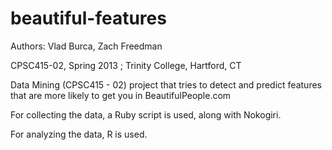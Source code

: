 beautiful-features
==================

Authors:
  Vlad Burca,
  Zach Freedman

CPSC415-02, Spring 2013 ;
Trinity College, Hartford, CT

Data Mining (CPSC415 - 02) project that tries to detect and predict features that are more likely to get you in BeautifulPeople.com

For collecting the data, a Ruby script is used, along with Nokogiri.

For analyzing the data, R is used.
